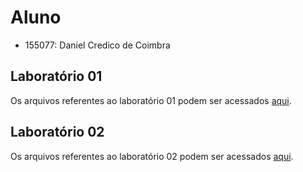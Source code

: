 # Aluno
* 155077: Daniel Credico de Coimbra

## Laboratório 01
Os arquivos referentes ao laboratório 01 podem ser acessados [aqui](lab01).

## Laboratório 02
Os arquivos referentes ao laboratório 02 podem ser acessados [aqui](lab02).
